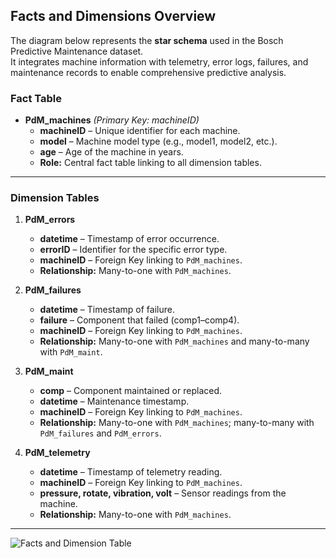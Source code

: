 ## **Facts and Dimensions Overview**

The diagram below represents the **star schema** used in the Bosch Predictive Maintenance dataset.  
It integrates machine information with telemetry, error logs, failures, and maintenance records to enable comprehensive predictive analysis.

### **Fact Table**
- **PdM_machines** *(Primary Key: machineID)*  
  - **machineID** – Unique identifier for each machine.  
  - **model** – Machine model type (e.g., model1, model2, etc.).  
  - **age** – Age of the machine in years.  
  - **Role:** Central fact table linking to all dimension tables.

---

### **Dimension Tables**
1. **PdM_errors**  
   - **datetime** – Timestamp of error occurrence.  
   - **errorID** – Identifier for the specific error type.  
   - **machineID** – Foreign Key linking to `PdM_machines`.  
   - **Relationship:** Many-to-one with `PdM_machines`.

2. **PdM_failures**  
   - **datetime** – Timestamp of failure.  
   - **failure** – Component that failed (comp1–comp4).  
   - **machineID** – Foreign Key linking to `PdM_machines`.  
   - **Relationship:** Many-to-one with `PdM_machines` and many-to-many with `PdM_maint`.

3. **PdM_maint**  
   - **comp** – Component maintained or replaced.  
   - **datetime** – Maintenance timestamp.  
   - **machineID** – Foreign Key linking to `PdM_machines`.  
   - **Relationship:** Many-to-one with `PdM_machines`; many-to-many with `PdM_failures` and `PdM_errors`.

4. **PdM_telemetry**  
   - **datetime** – Timestamp of telemetry reading.  
   - **machineID** – Foreign Key linking to `PdM_machines`.  
   - **pressure, rotate, vibration, volt** – Sensor readings from the machine.  
   - **Relationship:** Many-to-one with `PdM_machines`.

---

![Facts and Dimension Table](<img width="1906" height="1159" alt="image" src="https://github.com/user-attachments/assets/e22a57c2-bb78-4251-92de-6b51a222ce15" />
)


